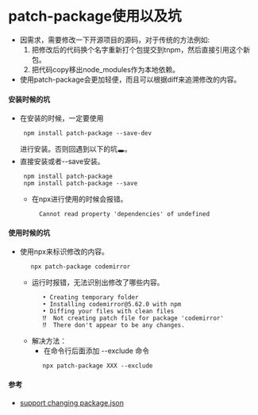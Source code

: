 # patch-package使用以及坑
- 因需求，需要修改一下开源项目的源码，对于传统的方法例如:
   1. 把修改后的代码换个名字重新打个包提交到tnpm，然后直接引用这个新包。
   2. 把代码copy移出node_modules作为本地依赖。
- 使用patch-package会更加轻便，而且可以根据diff来追溯修改的内容。

#### 安装时候的坑
- 在安装的时候，一定要使用
   ```
    npm install patch-package --save-dev
   ```
   进行安装。否则回遇到以下的坑🕳。
- 直接安装或者--save安装。
   ```
    npm install patch-package
    npm install patch-package --save
   ```
   - 在npx进行使用的时候会报错。
      ```
        Cannot read property 'dependencies' of undefined
      ```
      
#### 使用时候的坑
- 使用npx来标识修改的内容。
   ```
      npx patch-package codemirror
   ```
   - 运行时报错，无法识别出修改了哪些内容。
      ```
         • Creating temporary folder
         • Installing codemirror@5.62.0 with npm
         • Diffing your files with clean files
         ⁉️  Not creating patch file for package 'codemirror'
         ⁉️  There don't appear to be any changes.
      ```
   - 解决方法：
      - 在命令行后面添加 --exclude 命令
      ```
         npx patch-package XXX --exclude
      ```

#### 参考
- [support changing package.json](https://github.com/ds300/patch-package/issues/250)


      
      
